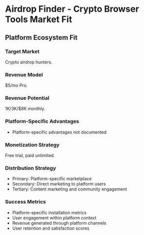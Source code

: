 # Airdrop Finder - Crypto Browser Tools Market Fit

## Platform Ecosystem Fit

### Target Market
Crypto airdrop hunters.

### Revenue Model
$5/mo Pro.

### Revenue Potential
$1K/$3K/$8K monthly.

### Platform-Specific Advantages
- Platform-specific advantages not documented

### Monetization Strategy
Free trial, paid unlimited.

### Distribution Strategy
- Primary: Platform-specific marketplace
- Secondary: Direct marketing to platform users
- Tertiary: Content marketing and community engagement

### Success Metrics
- Platform-specific installation metrics
- User engagement within platform context
- Revenue generated through platform channels
- User retention and satisfaction scores
